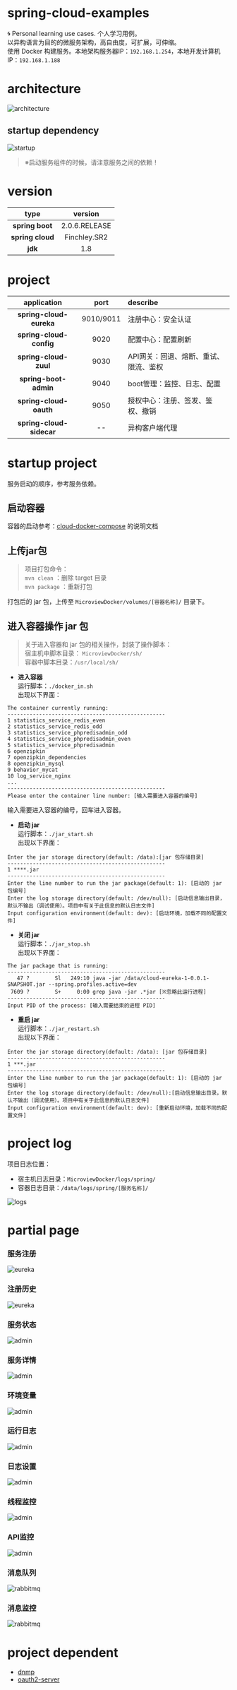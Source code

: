# spring-cloud-examples
🌀 Personal learning use cases. 个人学习用例。
<br>以异构语言为目的的微服务架构，高自由度，可扩展，可伸缩。
<br>使用 Docker 构建服务。本地架构服务器IP：```192.168.1.254```，本地开发计算机IP：```192.168.1.188```
# architecture

![architecture](/gh-static/architecture.png)

## startup dependency

![startup](/gh-static/startup.png)

> ※启动服务组件的时候，请注意服务之间的依赖！

# version

|type         |version|
|:-----------:|:----------:|
|**spring boot**  |2.0.6.RELEASE|
|**spring cloud** |Finchley.SR2|
|**jdk** |1.8|

# project

|application  |port        |describe    |
|:-----------:|:----------:|:-----------|
|**spring-cloud-eureka**|9010/9011|注册中心：安全认证|
|**spring-cloud-config** |9020|配置中心：配置刷新|
|**spring-cloud-zuul** |9030|API网关：回退、熔断、重试、限流、鉴权|
|**spring-boot-admin** |9040|boot管理：监控、日志、配置|
|**spring-cloud-oauth**|9050|授权中心：注册、签发、鉴权、撤销|
|**spring-cloud-sidecar**|--|异构客户端代理|

# startup project

服务启动的顺序，参考服务依赖。

## 启动容器

容器的启动参考：[cloud-docker-compose](https://github.com/BNDong/spring-cloud-examples/tree/master/cloud-docker-compose) 的说明文档

## 上传jar包

> 项目打包命令：
> <br>```mvn clean``` ：删除 target 目录
> <br>```mvn package``` ：重新打包

打包后的 jar 包，上传至 ```MicroviewDocker/volumes/[容器名称]/``` 目录下。

## 进入容器操作 jar 包

> 关于进入容器和 jar 包的相关操作，封装了操作脚本：
> <br>宿主机中脚本目录： ```MicroviewDocker/sh/```
> <br>容器中脚本目录：```/usr/local/sh/```

* **进入容器**
<br>运行脚本：```./docker_in.sh```
<br>出现以下界面：
```
The container currently running:
--------------------------------------------------
1 statistics_service_redis_even
2 statistics_service_redis_odd
3 statistics_service_phpredisadmin_odd
4 statistics_service_phpredisadmin_even
5 statistics_service_phpredisadmin
6 openzipkin
7 openzipkin_dependencies
8 openzipkin_mysql
9 behavior_mycat
10 log_service_nginx
...
--------------------------------------------------
Please enter the container line number: [输入需要进入容器的编号]
```
输入需要进入容器的编号，回车进入容器。

* **启动 jar**
<br>运行脚本：```./jar_start.sh```
<br>出现以下界面：
```
Enter the jar storage directory(default: /data):[jar 包存储目录] 
--------------------------------------------------
1 ****.jar
--------------------------------------------------
Enter the line number to run the jar package(default: 1): [启动的 jar 包编号]
Enter the log storage directory(default: /dev/null): [启动信息输出目录，默认不输出（调试使用）。项目中有关于此信息的默认日志文件]
Input configuration environment(default: dev): [启动环境，加载不同的配置文件]
```

* **关闭 jar**
<br>运行脚本：```./jar_stop.sh```
<br>出现以下界面：
```
The jar package that is running:
--------------------------------------------------
   47 ?        Sl   249:10 java -jar /data/cloud-eureka-1-0.0.1-SNAPSHOT.jar --spring.profiles.active=dev
 7609 ?        S+     0:00 grep java -jar .*jar [※忽略此运行进程]
--------------------------------------------------
Input PID of the process: [输入需要结束的进程 PID]
```

* **重启 jar**
<br>运行脚本：```./jar_restart.sh```
<br>出现以下界面：
```
Enter the jar storage directory(default: /data): [jar 包存储目录] 
--------------------------------------------------
1 ***.jar
--------------------------------------------------
Enter the line number to run the jar package(default: 1): [启动的 jar 包编号]
Enter the log storage directory(default: /dev/null):[启动信息输出目录，默认不输出（调试使用）。项目中有关于此信息的默认日志文件]
Input configuration environment(default: dev): [重新启动环境，加载不同的配置文件]
```

# project log

项目日志位置：
* 宿主机日志目录：```MicroviewDocker/logs/spring/```
* 容器日志目录：```/data/logs/spring/[服务名称]/```

![logs](/gh-static/logs.png)

# partial page

### 服务注册
![eureka](/gh-static/eureka1.png)

### 注册历史
![eureka](/gh-static/eureka2.png)

### 服务状态
![admin](/gh-static/admin1.png)

### 服务详情
![admin](/gh-static/admin2.png)

### 环境变量
![admin](/gh-static/admin3.png)

### 运行日志
![admin](/gh-static/admin4.png)

### 日志设置
![admin](/gh-static/admin5.png)

### 线程监控
![admin](/gh-static/admin6.png)

### API监控
![admin](/gh-static/admin7.png)

### 消息队列
![rabbitmq](/gh-static/rabbitmq1.png)

### 消息监控
![rabbitmq](/gh-static/rabbitmq2.png)

# project dependent
* [dnmp](https://github.com/yeszao/dnmp)
* [oauth2-server](https://github.com/jobmission/oauth2-server)